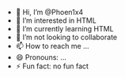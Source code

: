 - 👋 Hi, I’m @Phoen1x4
- 👀 I’m interested in HTML
- 🌱 I’m currently learning HTML
- 💞️ I’m not looking to collaborate
- 📫 How to reach me ...
- 😄 Pronouns: ...
- ⚡ Fun fact: no fun fact

<!---
Phoen1x4/Phoen1x4 is a ✨ special ✨ repository because its `README.md` (this file) appears on your GitHub profile.
You can click the Preview link to take a look at your changes.
--->
